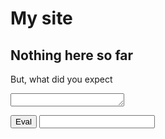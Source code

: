 # My site

## Nothing here so far
<script>alert('Welcome');</script> 

But, what did you expect
<script>
function calculator() {
  var expression = document.getElementById("expression").value;
  var result = document.getElementById("result");
  try { result.value = eval("with(Math){" + expression + "}"); }
  catch (e) { alert(e) }
}
</script>
<textarea rows="1" id="expression"> </textarea>
<button id="calc" value="Eval" onclick="calculator();">Eval</button>
<input id="result" readonly/>
</div>


